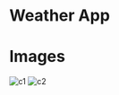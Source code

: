 # Weather App

# Images

![c1](https://user-images.githubusercontent.com/38591482/104829581-fcb23780-5853-11eb-92bc-033b869cf7a0.png)
![c2](https://user-images.githubusercontent.com/38591482/104829594-15225200-5854-11eb-88c6-b15e15d26998.png)
